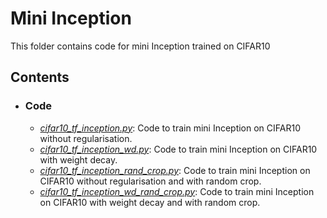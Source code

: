 # Mini Inception
This folder contains code for mini Inception trained on CIFAR10

## Contents
* ###  Code
  * [*cifar10_tf_inception.py*](./cifar10_tf_inception.py): Code to train mini Inception on CIFAR10 without regularisation.
  * [*cifar10_tf_inception_wd.py*](./cifar10_tf_inception_wd.py): Code to train mini Inception on CIFAR10 with weight decay.
  * [*cifar10_tf_inception_rand_crop.py*](./cifar10_tf_inception_rand_crop.py): Code to train mini Inception on CIFAR10 without regularisation and with random crop.
  * [*cifar10_tf_inception_wd_rand_crop.py*](./cifar10_tf_inception_wd_rand_crop.py): Code to train mini Inception on CIFAR10 with weight decay and with random crop.
